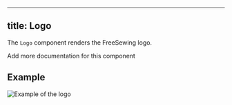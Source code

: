 ***

## title: Logo

The `Logo` component renders the FreeSewing logo.

<Fixme> Add more documentation for this component </Fixme>

## Example

![Example of the logo](https://freesewing.org/logo.svg)
